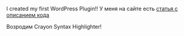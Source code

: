I created my first WordPress Plugin!!
У меня на сайте есть 
[статья с описанием кода](https://urvanov.ru/2019/01/20/%d0%bf%d0%b5%d1%80%d0%b2%d1%8b%d0%b9-%d0%bf%d0%bb%d0%b0%d0%b3%d0%b8%d0%bd-%d0%b4%d0%bb%d1%8f-wordpress/)


Возродим Crayon Syntax Highlighter!


